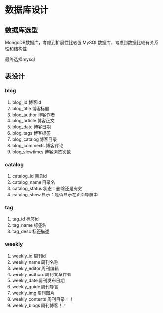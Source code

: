 # 数据库设计

## 数据库选型
MongoDB数据库，考虑到扩展性比较强
MySQL数据库，考虑到数据比较有关系性和结构性

最终选择mysql

## 表设计

### blog
1. blog_id 博客id
2. blog_title 博客标题
3. blog_author 博客作者
4. blog_article 博客正文
5. blog_date 博客日期
6. blog_tags 博客标签
7. blog_catalog 博客目录
8. blog_comments 博客评论
9. blog_viewtimes 博客浏览次数

### catalog
1. catalog_id 目录id
2. catalog_name 目录名
3. catalog_status 状态：删除还是有效
4. catalog_show 显示：是否显示在页面导航中

### tag
1. tag_id 标签id
2. tag_name 标签名
3. tag_desc 标签描述

### weekly
1. weekly_id 周刊id
2. weekly_name 周刊名称
3. weekly_editor 周刊编辑
4. weekly_authors 周刊文章作者
5. weekly_date 周刊发布日期
6. weekly_guide 周刊导言
7. weekly_img 周刊图片
8. weekly_contents 周刊目录！！
9. weekly_blogs 周刊博客！！
